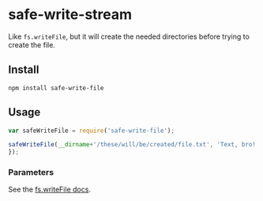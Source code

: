 # safe-write-stream

Like `fs.writeFile`, but it will create the needed directories before trying to create the file.

## Install
```
npm install safe-write-file
```

## Usage

```javascript
var safeWriteFile = require('safe-write-file');

safeWriteFile(__dirname+'/these/will/be/created/file.txt', 'Text, bro!');
});
```

### Parameters

See the [fs.writeFile docs](https://nodejs.org/api/fs.html#fs_fs_writefile_filename_data_options_callback).
